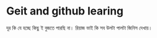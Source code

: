 # Geit and github learing

দূর কি যে হচ্ছে কিছু ই বুজতে পারছি না। রিয়াজ ভাই কি  সব উলটা পালটা জিনিস দেখায়। 